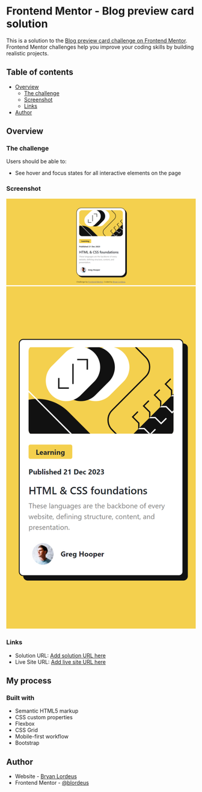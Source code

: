 # Frontend Mentor - Blog preview card solution

This is a solution to the [Blog preview card challenge on Frontend Mentor](https://www.frontendmentor.io/challenges/blog-preview-card-ckPaj01IcS). Frontend Mentor challenges help you improve your coding skills by building realistic projects. 

## Table of contents

- [Overview](#overview)
  - [The challenge](#the-challenge)
  - [Screenshot](#screenshot)
  - [Links](#links)
- [Author](#author)


## Overview

### The challenge

Users should be able to:

- See hover and focus states for all interactive elements on the page

### Screenshot

![](./FireShot%20Capture%20059%20-%20Frontend%20Mentor%20-%20Blog%20preview%20card%20-%20127.0.0.1.png)
![](./127.0.0.1_5500_index.html.png)



### Links

- Solution URL: [Add solution URL here](https://your-solution-url.com)
- Live Site URL: [Add live site URL here](https://blordeus.github.io/blog-preview-card/)

## My process

### Built with

- Semantic HTML5 markup
- CSS custom properties
- Flexbox
- CSS Grid
- Mobile-first workflow
- Bootstrap


## Author

- Website - [Bryan Lordeus](https://www.bryanlordeus.com)
- Frontend Mentor - [@blordeus](https://www.frontendmentor.io/profile/blordeus)

